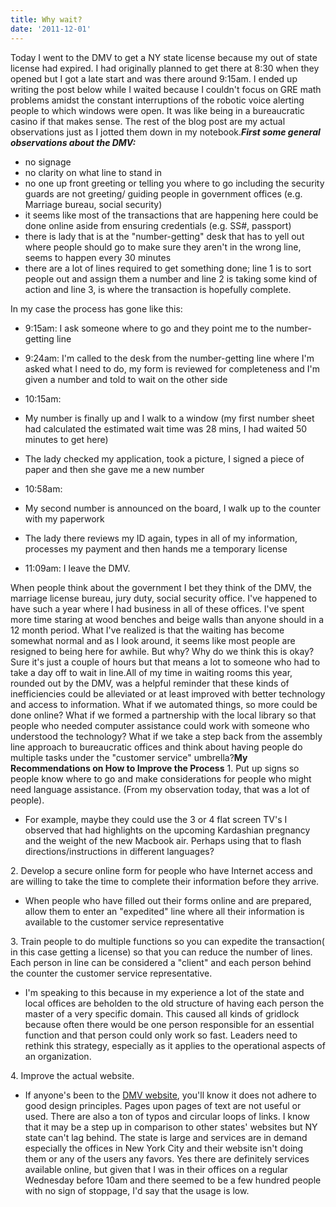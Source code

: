 ```yaml
---
title: Why wait?
date: '2011-12-01'
---
```


Today I went to the DMV to get a NY state license because my out of state license had expired. I had originally planned to get there at 8:30 when they opened but I got a late start and was there around 9:15am. I ended up writing the post below while I waited because I couldn't focus on GRE math problems amidst the constant interruptions of the robotic voice alerting people to which windows were open. It was like being in a bureaucratic casino if that makes sense. The rest of the blog post are my actual observations just as I jotted them down in my notebook.**_First some general observations about the DMV:_**

*   no signage
*   no clarity on what line to stand in
*   no one up front greeting or telling you where to go including the security guards are not greeting/ guiding people in government offices (e.g. Marriage bureau, social security)
*   it seems like most of the transactions that are happening here could be done online aside from ensuring credentials (e.g. SS#, passport)
*   there is lady that is at the "number-getting" desk that has to yell out where people should go to make sure they aren't in the wrong line, seems to happen every 30 minutes
*   there are a lot of lines required to get something done; line 1 is to sort people out and assign them a number and line 2 is taking some kind of action and line 3, is where the transaction is hopefully complete.

In my case the process has gone like this:

*   9:15am: I ask someone where to go and they point me to the number-getting line
*   9:24am: I'm called to the desk from the number-getting line where I'm asked what I need to do, my form is reviewed for completeness and I'm given a number and told to wait on the other side
*   10:15am:

*   My number is finally up and I walk to a window (my first number sheet had calculated the estimated wait time was 28 mins, I had waited 50 minutes to get here)
*   The lady checked my application, took a picture, I signed a piece of paper and then she gave me a new number

*   10:58am:

*   My second number is announced on the board, I walk up to the counter with my paperwork
*   The lady there reviews my ID again, types in all of my information, processes my payment and then hands me a temporary license

*   11:09am: I leave the DMV.

When people think about the government I bet they think of the DMV, the marriage license bureau, jury duty, social security office. I've happened to have such a year where I had business in all of these offices. I've spent more time staring at wood benches and beige walls than anyone should in a 12 month period. What I've realized is that the waiting has become somewhat normal and as I look around, it seems like most people are resigned to being here for awhile. But why? Why do we think this is okay? Sure it's just a couple of hours but that means a lot to someone who had to take a day off to wait in line.All of my time in waiting rooms this year, rounded out by the DMV, was a helpful reminder that these kinds of inefficiencies could be alleviated or at least improved with better technology and access to information. What if we automated things, so more could be done online? What if we formed a partnership with the local library so that people who needed computer assistance could work with someone who understood the technology? What if we take a step back from the assembly line approach to bureaucratic offices and think about having people do multiple tasks under the "customer service" umbrella?**My Recommendations on How to Improve the Process** 1\. Put up signs so people know where to go and make considerations for people who might need language assistance. (From my observation today, that was a lot of people).

*   For example, maybe they could use the 3 or 4 flat screen TV's I observed that had highlights on the upcoming Kardashian pregnancy and the weight of the new Macbook air. Perhaps using that to flash directions/instructions in different languages?

2\. Develop a secure online form for people who have Internet access and are willing to take the time to complete their information before they arrive.

*   When people who have filled out their forms online and are prepared, allow them to enter an "expedited" line where all their information is available to the customer service representative

3\. Train people to do multiple functions so you can expedite the transaction( in this case getting a license) so that you can reduce the number of lines. Each person in line can be considered a "client" and each person behind the counter the customer service representative.

*   I'm speaking to this because in my experience a lot of the state and local offices are beholden to the old structure of having each person the master of a very specific domain. This caused all kinds of gridlock because often there would be one person responsible for an essential function and that person could only work so fast. Leaders need to rethink this strategy, especially as it applies to the operational aspects of an organization.

4\. Improve the actual website.

*   If anyone's been to the [DMV website](http://www.nydmv.state.ny.us/), you'll know it does not adhere to good design principles. Pages upon pages of text are not useful or used. There are also a ton of typos and circular loops of links. I know that it may be a step up in comparison to other states' websites but NY state can't lag behind. The state is large and services are in demand especially the offices in New York City and their website isn't doing them or any of the users any favors. Yes there are definitely services available online, but given that I was in their offices on a regular Wednesday before 10am and there seemed to be a few hundred people with no sign of stoppage, I'd say that the usage is low.
